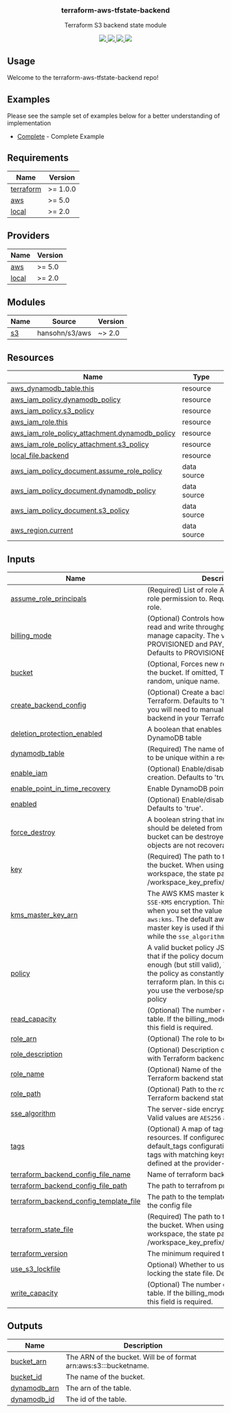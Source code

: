 <div align="center">
  <h3>terraform-aws-tfstate-backend</h3>
  <p>Terraform S3 backend state module</p>
  <p>
    <!-- Build Status -->
    <a href="https://actions-badge.atrox.dev/hansohn/terraform-aws-tfstate-backend/goto?ref=main">
      <img src="https://img.shields.io/endpoint.svg?url=https%3A%2F%2Factions-badge.atrox.dev%2Fhansohn%2Fterraform-aws-tfstate-backend%2Fbadge%3Fref%3Dmain&style=for-the-badge">
    </a>
    <!-- Github Tag -->
    <a href="https://gitHub.com/hansohn/terraform-aws-tfstate-backend/tags/">
      <img src="https://img.shields.io/github/tag/hansohn/terraform-aws-tfstate-backend.svg?style=for-the-badge">
    </a>
    <!-- License -->
    <a href="https://github.com/hansohn/terraform-aws-tfstate-backend/blob/main/LICENSE">
      <img src="https://img.shields.io/github/license/hansohn/terraform-aws-tfstate-backend.svg?style=for-the-badge">
    </a>
    <!-- LinkedIn -->
    <a href="https://linkedin.com/in/ryanhansohn">
      <img src="https://img.shields.io/badge/-LinkedIn-black.svg?style=for-the-badge&logo=linkedin&colorB=555">
    </a>
  </p>
</div>

## Usage

Welcome to the terraform-aws-tfstate-backend repo!

## Examples

Please see the sample set of examples below for a better understanding of implementation

- [Complete](examples/complete) - Complete Example

<!-- BEGIN_TF_DOCS -->
## Requirements

| Name | Version |
|------|---------|
| <a name="requirement_terraform"></a> [terraform](#requirement\_terraform) | >= 1.0.0 |
| <a name="requirement_aws"></a> [aws](#requirement\_aws) | >= 5.0 |
| <a name="requirement_local"></a> [local](#requirement\_local) | >= 2.0 |

## Providers

| Name | Version |
|------|---------|
| <a name="provider_aws"></a> [aws](#provider\_aws) | >= 5.0 |
| <a name="provider_local"></a> [local](#provider\_local) | >= 2.0 |

## Modules

| Name | Source | Version |
|------|--------|---------|
| <a name="module_s3"></a> [s3](#module\_s3) | hansohn/s3/aws | ~> 2.0 |

## Resources

| Name | Type |
|------|------|
| [aws_dynamodb_table.this](https://registry.terraform.io/providers/hashicorp/aws/latest/docs/resources/dynamodb_table) | resource |
| [aws_iam_policy.dynamodb_policy](https://registry.terraform.io/providers/hashicorp/aws/latest/docs/resources/iam_policy) | resource |
| [aws_iam_policy.s3_policy](https://registry.terraform.io/providers/hashicorp/aws/latest/docs/resources/iam_policy) | resource |
| [aws_iam_role.this](https://registry.terraform.io/providers/hashicorp/aws/latest/docs/resources/iam_role) | resource |
| [aws_iam_role_policy_attachment.dynamodb_policy](https://registry.terraform.io/providers/hashicorp/aws/latest/docs/resources/iam_role_policy_attachment) | resource |
| [aws_iam_role_policy_attachment.s3_policy](https://registry.terraform.io/providers/hashicorp/aws/latest/docs/resources/iam_role_policy_attachment) | resource |
| [local_file.backend](https://registry.terraform.io/providers/hashicorp/local/latest/docs/resources/file) | resource |
| [aws_iam_policy_document.assume_role_policy](https://registry.terraform.io/providers/hashicorp/aws/latest/docs/data-sources/iam_policy_document) | data source |
| [aws_iam_policy_document.dynamodb_policy](https://registry.terraform.io/providers/hashicorp/aws/latest/docs/data-sources/iam_policy_document) | data source |
| [aws_iam_policy_document.s3_policy](https://registry.terraform.io/providers/hashicorp/aws/latest/docs/data-sources/iam_policy_document) | data source |
| [aws_region.current](https://registry.terraform.io/providers/hashicorp/aws/latest/docs/data-sources/region) | data source |

## Inputs

| Name | Description | Type | Default | Required |
|------|-------------|------|---------|:--------:|
| <a name="input_assume_role_principals"></a> [assume\_role\_principals](#input\_assume\_role\_principals) | (Required) List of role ARNs to grant asumme role permission to. Required if creating IAM role. | `list(string)` | `[]` | no |
| <a name="input_billing_mode"></a> [billing\_mode](#input\_billing\_mode) | (Optional) Controls how you are charged for read and write throughput and how you manage capacity. The valid values are PROVISIONED and PAY\_PER\_REQUEST. Defaults to PROVISIONED. | `string` | `"PROVISIONED"` | no |
| <a name="input_bucket"></a> [bucket](#input\_bucket) | (Optional, Forces new resource) The name of the bucket. If omitted, Terraform will assign a random, unique name. | `string` | `""` | no |
| <a name="input_create_backend_config"></a> [create\_backend\_config](#input\_create\_backend\_config) | (Optional) Create a backend config file for Terraform. Defaults to 'true'. If set to false, you will need to manually configure the backend in your Terraform configuration. | `bool` | `true` | no |
| <a name="input_deletion_protection_enabled"></a> [deletion\_protection\_enabled](#input\_deletion\_protection\_enabled) | A boolean that enables deletion protection for DynamoDB table | `bool` | `false` | no |
| <a name="input_dynamodb_table"></a> [dynamodb\_table](#input\_dynamodb\_table) | (Required) The name of the table, this needs to be unique within a region. | `string` | `""` | no |
| <a name="input_enable_iam"></a> [enable\_iam](#input\_enable\_iam) | (Optional) Enable/disable IAM resource creation. Defaults to 'true'. | `bool` | `true` | no |
| <a name="input_enable_point_in_time_recovery"></a> [enable\_point\_in\_time\_recovery](#input\_enable\_point\_in\_time\_recovery) | Enable DynamoDB point-in-time recovery | `bool` | `true` | no |
| <a name="input_enabled"></a> [enabled](#input\_enabled) | (Optional) Enable/disable resource creation. Defaults to 'true'. | `bool` | `true` | no |
| <a name="input_force_destroy"></a> [force\_destroy](#input\_force\_destroy) | A boolean string that indicates all objects should be deleted from the bucket so that the bucket can be destroyed without error. These objects are not recoverable | `bool` | `false` | no |
| <a name="input_key"></a> [key](#input\_key) | (Required) The path to the state file inside the bucket. When using a non-default workspace, the state path will be /workspace\_key\_prefix/workspace\_name/key | `string` | `""` | no |
| <a name="input_kms_master_key_arn"></a> [kms\_master\_key\_arn](#input\_kms\_master\_key\_arn) | The AWS KMS master key ARN used for the `SSE-KMS` encryption. This can only be used when you set the value of `sse_algorithm` as `aws:kms`. The default aws/s3 AWS KMS master key is used if this element is absent while the `sse_algorithm` is `aws:kms` | `string` | `null` | no |
| <a name="input_policy"></a> [policy](#input\_policy) | A valid bucket policy JSON document. Note that if the policy document is not specific enough (but still valid), Terraform may view the policy as constantly changing in a terraform plan. In this case, please make sure you use the verbose/specific version of the policy | `string` | `""` | no |
| <a name="input_read_capacity"></a> [read\_capacity](#input\_read\_capacity) | (Optional) The number of read units for this table. If the billing\_mode is PROVISIONED, this field is required. | `number` | `20` | no |
| <a name="input_role_arn"></a> [role\_arn](#input\_role\_arn) | (Optional) The role to be assumed. | `string` | `""` | no |
| <a name="input_role_description"></a> [role\_description](#input\_role\_description) | (Optional) Description of the role configured with Terraform backend state access | `string` | `"Code deployment role"` | no |
| <a name="input_role_name"></a> [role\_name](#input\_role\_name) | (Optional) Name of the role configured with Terraform backend state access | `string` | `"CodeDeployRole"` | no |
| <a name="input_role_path"></a> [role\_path](#input\_role\_path) | (Optional) Path to the role configured with Terraform backend state access | `string` | `"/Org/"` | no |
| <a name="input_sse_algorithm"></a> [sse\_algorithm](#input\_sse\_algorithm) | The server-side encryption algorithm to use. Valid values are `AES256` and `aws:kms` | `string` | `"AES256"` | no |
| <a name="input_tags"></a> [tags](#input\_tags) | (Optional) A map of tags to assign to resources. If configured with a provider default\_tags configuration block present, tags with matching keys will overwrite those defined at the provider-level. | `map(string)` | `null` | no |
| <a name="input_terraform_backend_config_file_name"></a> [terraform\_backend\_config\_file\_name](#input\_terraform\_backend\_config\_file\_name) | Name of terraform backend config file | `string` | `"backend.tf"` | no |
| <a name="input_terraform_backend_config_file_path"></a> [terraform\_backend\_config\_file\_path](#input\_terraform\_backend\_config\_file\_path) | The path to terrafrom project directory | `string` | `"./configs"` | no |
| <a name="input_terraform_backend_config_template_file"></a> [terraform\_backend\_config\_template\_file](#input\_terraform\_backend\_config\_template\_file) | The path to the template used to generate the config file | `string` | `""` | no |
| <a name="input_terraform_state_file"></a> [terraform\_state\_file](#input\_terraform\_state\_file) | (Required) The path to the state file inside the bucket. When using a non-default workspace, the state path will be /workspace\_key\_prefix/workspace\_name/key | `string` | `"terraform.tfstate"` | no |
| <a name="input_terraform_version"></a> [terraform\_version](#input\_terraform\_version) | The minimum required terraform version | `string` | `"1.0.0"` | no |
| <a name="input_use_s3_lockfile"></a> [use\_s3\_lockfile](#input\_use\_s3\_lockfile) | Optional) Whether to use a lockfile for locking the state file. Defaults to true. | `bool` | `false` | no |
| <a name="input_write_capacity"></a> [write\_capacity](#input\_write\_capacity) | (Optional) The number of write units for this table. If the billing\_mode is PROVISIONED, this field is required. | `number` | `20` | no |

## Outputs

| Name | Description |
|------|-------------|
| <a name="output_bucket_arn"></a> [bucket\_arn](#output\_bucket\_arn) | The ARN of the bucket. Will be of format arn:aws:s3:::bucketname. |
| <a name="output_bucket_id"></a> [bucket\_id](#output\_bucket\_id) | The name of the bucket. |
| <a name="output_dynamodb_arn"></a> [dynamodb\_arn](#output\_dynamodb\_arn) | The arn of the table. |
| <a name="output_dynamodb_id"></a> [dynamodb\_id](#output\_dynamodb\_id) | The id of the table. |
<!-- END_TF_DOCS -->

<!-- MARKDOWN LINKS & IMAGES -->
<!-- https://www.markdownguide.org/basic-syntax/#reference-style-links -->
